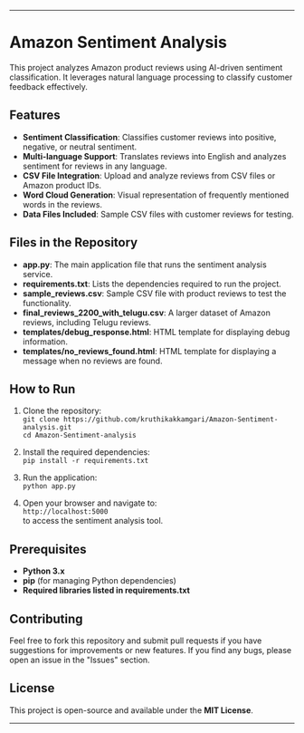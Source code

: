 

---

# **Amazon Sentiment Analysis**

This project analyzes Amazon product reviews using AI-driven sentiment classification. It leverages natural language processing to classify customer feedback effectively.

## **Features**

* **Sentiment Classification**: Classifies customer reviews into positive, negative, or neutral sentiment.
* **Multi-language Support**: Translates reviews into English and analyzes sentiment for reviews in any language.
* **CSV File Integration**: Upload and analyze reviews from CSV files or Amazon product IDs.
* **Word Cloud Generation**: Visual representation of frequently mentioned words in the reviews.
* **Data Files Included**: Sample CSV files with customer reviews for testing.

## **Files in the Repository**

* **app.py**: The main application file that runs the sentiment analysis service.
* **requirements.txt**: Lists the dependencies required to run the project.
* **sample\_reviews.csv**: Sample CSV file with product reviews to test the functionality.
* **final\_reviews\_2200\_with\_telugu.csv**: A larger dataset of Amazon reviews, including Telugu reviews.
* **templates/debug\_response.html**: HTML template for displaying debug information.
* **templates/no\_reviews\_found.html**: HTML template for displaying a message when no reviews are found.

## How to Run

1. Clone the repository:  
   `git clone https://github.com/kruthikakkamgari/Amazon-Sentiment-analysis.git`  
   `cd Amazon-Sentiment-analysis`

2. Install the required dependencies:  
   `pip install -r requirements.txt`

3. Run the application:  
   `python app.py`

4. Open your browser and navigate to:  
   `http://localhost:5000`  
   to access the sentiment analysis tool.

## **Prerequisites**

* **Python 3.x**
* **pip** (for managing Python dependencies)
* **Required libraries listed in requirements.txt**

## **Contributing**

Feel free to fork this repository and submit pull requests if you have suggestions for improvements or new features. If you find any bugs, please open an issue in the "Issues" section.

## **License**

This project is open-source and available under the **MIT License**.

---


